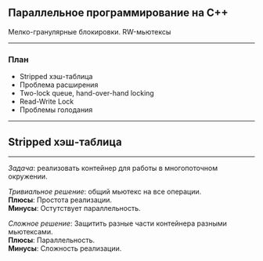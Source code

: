 ## Параллельное программирование на C++

Мелко-гранулярные блокировки. RW-мьютексы

---

### План

* Stripped хэш-таблица
* Проблема расширения
* Two-lock queue, hand-over-hand locking
* Read-Write Lock
* Проблемы голодания

---

## Stripped хэш-таблица

----

*Задача*: реализовать контейнер для работы в многопоточном окружении.

*Тривиальное решение*: общий мьютекс на все операции.<br>
**Плюсы**: Простота реализации.<br>
**Минусы**: Остутствует параллельность.<br>

*Сложное решение*: Защитить разные части контейнера разными мьютексами.<br>
**Плюсы**: Параллельность.<br>
**Минусы**: Сложность реализации.<br>
